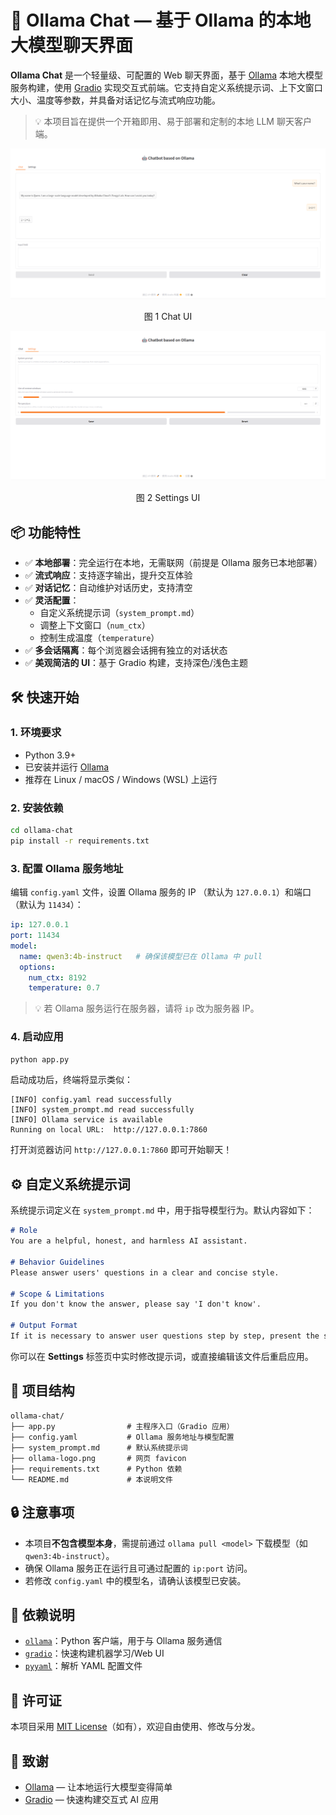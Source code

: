 # 🤖 Ollama Chat — 基于 Ollama 的本地大模型聊天界面

**Ollama Chat** 是一个轻量级、可配置的 Web 聊天界面，基于 [Ollama](https://ollama.com/) 本地大模型服务构建，使用 [Gradio](https://www.gradio.app/) 实现交互式前端。它支持自定义系统提示词、上下文窗口大小、温度等参数，并具备对话记忆与流式响应功能。

> 💡 本项目旨在提供一个开箱即用、易于部署和定制的本地 LLM 聊天客户端。

![chat](chat.png)

<center>图 1 Chat UI</center>

![settings](settings.png)

<center>图 2 Settings UI</center>

## 📦 功能特性

- ✅ **本地部署**：完全运行在本地，无需联网（前提是 Ollama 服务已本地部署）
- ✅ **流式响应**：支持逐字输出，提升交互体验
- ✅ **对话记忆**：自动维护对话历史，支持清空
- ✅ **灵活配置**：
  - 自定义系统提示词（`system_prompt.md`）
  - 调整上下文窗口（`num_ctx`）
  - 控制生成温度（`temperature`）
- ✅ **多会话隔离**：每个浏览器会话拥有独立的对话状态
- ✅ **美观简洁的 UI**：基于 Gradio 构建，支持深色/浅色主题

## 🛠️ 快速开始

### 1. 环境要求

- Python 3.9+
- 已安装并运行 [Ollama](https://ollama.com/)
- 推荐在 Linux / macOS / Windows (WSL) 上运行

### 2. 安装依赖

```bash
cd ollama-chat
pip install -r requirements.txt
```

### 3. 配置 Ollama 服务地址

编辑 `config.yaml` 文件，设置 Ollama 服务的 IP （默认为 `127.0.0.1`）和端口（默认为 `11434`）：

```yaml
ip: 127.0.0.1
port: 11434
model:
  name: qwen3:4b-instruct   # 确保该模型已在 Ollama 中 pull
  options:
    num_ctx: 8192
    temperature: 0.7
```

> 💡 若 Ollama 服务运行在服务器，请将 `ip` 改为服务器 IP。

### 4. 启动应用

```bash
python app.py
```

启动成功后，终端将显示类似：

```
[INFO] config.yaml read successfully
[INFO] system_prompt.md read successfully
[INFO] Ollama service is available
Running on local URL:  http://127.0.0.1:7860
```

打开浏览器访问 `http://127.0.0.1:7860` 即可开始聊天！

## ⚙️ 自定义系统提示词

系统提示词定义在 `system_prompt.md` 中，用于指导模型行为。默认内容如下：

```markdown
# Role
You are a helpful, honest, and harmless AI assistant.

# Behavior Guidelines
Please answer users' questions in a clear and concise style.

# Scope & Limitations
If you don't know the answer, please say 'I don't know'.

# Output Format
If it is necessary to answer user questions step by step, present the steps in a list form.
```

你可以在 **Settings** 标签页中实时修改提示词，或直接编辑该文件后重启应用。

## 📁 项目结构

```
ollama-chat/
├── app.py                # 主程序入口（Gradio 应用）
├── config.yaml           # Ollama 服务地址与模型配置
├── system_prompt.md      # 默认系统提示词
├── ollama-logo.png       # 网页 favicon
├── requirements.txt      # Python 依赖
└── README.md             # 本说明文件
```

## 🔒 注意事项

- 本项目**不包含模型本身**，需提前通过 `ollama pull <model>` 下载模型（如 `qwen3:4b-instruct`）。
- 确保 Ollama 服务正在运行且可通过配置的 `ip:port` 访问。
- 若修改 `config.yaml` 中的模型名，请确认该模型已安装。

## 🧩 依赖说明

- [`ollama`](https://github.com/ollama/ollama)：Python 客户端，用于与 Ollama 服务通信
- [`gradio`](https://gradio.app/)：快速构建机器学习/Web UI
- [`pyyaml`](https://pyyaml.org/)：解析 YAML 配置文件

## 📄 许可证

本项目采用 [MIT License](LICENSE)（如有），欢迎自由使用、修改与分发。

## 🙌 致谢

- [Ollama](https://ollama.com/) — 让本地运行大模型变得简单
- [Gradio](https://gradio.app/) — 快速构建交互式 AI 应用
